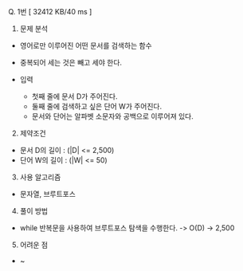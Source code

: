Q. 1번 [ 32412 KB/40 ms ]

1. 문제 분석
- 영어로만 이루어진 어떤 문서를 검색하는 함수
- 중복되어 세는 것은 빼고 세야 한다.


- 입력
  - 첫째 줄에 문서 D가 주어진다.
  - 둘째 줄에 검색하고 싶은 단어 W가 주어진다.
  - 문서와 단어는 알파벳 소문자와 공백으로 이루어져 있다.

2. 제약조건
- 문서 D의 길이 : (|D| <= 2,500)
- 단어 W의 길이 : (|W| <= 50)

3. 사용 알고리즘
- 문자열, 브루트포스

4. 풀이 방법
- while 반복문을 사용하여 브루트포스 탐색을 수행한다. -> O(D) -> 2,500

5. 어려운 점
- ~